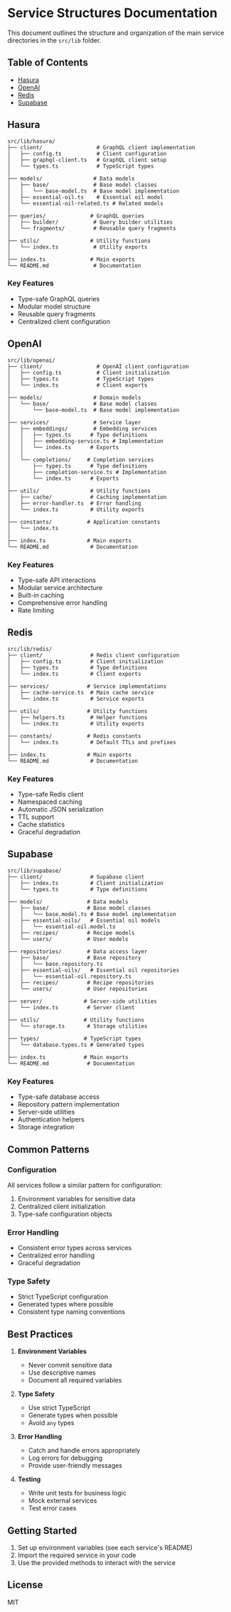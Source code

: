 # Service Structures Documentation

This document outlines the structure and organization of the main service directories in the `src/lib` folder.

## Table of Contents

- [Hasura](#hasura)
- [OpenAI](#openai)
- [Redis](#redis)
- [Supabase](#supabase)

## Hasura

```
src/lib/hasura/
├── client/                 # GraphQL client implementation
│   ├── config.ts           # Client configuration
│   ├── graphql-client.ts   # GraphQL client setup
│   └── types.ts            # TypeScript types
│
├── models/                # Data models
│   ├── base/              # Base model classes
│   │   └── base-model.ts  # Base model implementation
│   ├── essential-oil.ts    # Essential oil model
│   └── essential-oil-related.ts # Related models
│
├── queries/              # GraphQL queries
│   ├── builder/           # Query builder utilities
│   └── fragments/         # Reusable query fragments
│
├── utils/                # Utility functions
│   └── index.ts           # Utility exports
│
├── index.ts              # Main exports
└── README.md              # Documentation
```

### Key Features
- Type-safe GraphQL queries
- Modular model structure
- Reusable query fragments
- Centralized client configuration

## OpenAI

```
src/lib/openai/
├── client/                 # OpenAI client configuration
│   ├── config.ts           # Client initialization
│   ├── types.ts            # TypeScript types
│   └── index.ts            # Client exports
│
├── models/                # Domain models
│   └── base/              # Base model classes
│       └── base-model.ts  # Base model implementation
│
├── services/              # Service layer
│   ├── embeddings/        # Embedding services
│   │   ├── types.ts      # Type definitions
│   │   ├── embedding-service.ts # Implementation
│   │   └── index.ts      # Exports
│   │
│   └── completions/     # Completion services
│       ├── types.ts      # Type definitions
│       ├── completion-service.ts # Implementation
│       └── index.ts      # Exports
│
├── utils/                # Utility functions
│   ├── cache/            # Caching implementation
│   ├── error-handler.ts  # Error handling
│   └── index.ts          # Utility exports
│
├── constants/           # Application constants
│   └── index.ts
│
├── index.ts             # Main exports
└── README.md             # Documentation
```

### Key Features
- Type-safe API interactions
- Modular service architecture
- Built-in caching
- Comprehensive error handling
- Rate limiting

## Redis

```
src/lib/redis/
├── client/               # Redis client configuration
│   ├── config.ts         # Client initialization
│   ├── types.ts          # Type definitions
│   └── index.ts          # Client exports
│
├── services/            # Service implementations
│   ├── cache-service.ts  # Main cache service
│   └── index.ts          # Service exports
│
├── utils/               # Utility functions
│   ├── helpers.ts        # Helper functions
│   └── index.ts          # Utility exports
│
├── constants/           # Redis constants
│   └── index.ts          # Default TTLs and prefixes
│
├── index.ts             # Main exports
└── README.md             # Documentation
```

### Key Features
- Type-safe Redis client
- Namespaced caching
- Automatic JSON serialization
- TTL support
- Cache statistics
- Graceful degradation

## Supabase

```
src/lib/supabase/
├── client/               # Supabase client
│   ├── index.ts          # Client initialization
│   └── types.ts          # Type definitions
│
├── models/              # Data models
│   ├── base/            # Base model classes
│   │   └── base.model.ts # Base model implementation
│   ├── essential-oils/   # Essential oil models
│   │   └── essential-oil.model.ts
│   ├── recipes/         # Recipe models
│   └── users/           # User models
│
├── repositories/        # Data access layer
│   ├── base/            # Base repository
│   │   └── base.repository.ts
│   ├── essential-oils/   # Essential oil repositories
│   │   └── essential-oil.repository.ts
│   ├── recipes/         # Recipe repositories
│   └── users/           # User repositories
│
├── server/             # Server-side utilities
│   └── index.ts         # Server client
│
├── utils/              # Utility functions
│   └── storage.ts       # Storage utilities
│
├── types/              # TypeScript types
│   └── database.types.ts # Generated types
│
├── index.ts            # Main exports
└── README.md            # Documentation
```

### Key Features
- Type-safe database access
- Repository pattern implementation
- Server-side utilities
- Authentication helpers
- Storage integration

## Common Patterns

### Configuration
All services follow a similar pattern for configuration:
1. Environment variables for sensitive data
2. Centralized client initialization
3. Type-safe configuration objects

### Error Handling
- Consistent error types across services
- Centralized error handling
- Graceful degradation

### Type Safety
- Strict TypeScript configuration
- Generated types where possible
- Consistent type naming conventions

## Best Practices

1. **Environment Variables**
   - Never commit sensitive data
   - Use descriptive names
   - Document all required variables

2. **Type Safety**
   - Use strict TypeScript
   - Generate types when possible
   - Avoid `any` types

3. **Error Handling**
   - Catch and handle errors appropriately
   - Log errors for debugging
   - Provide user-friendly messages

4. **Testing**
   - Write unit tests for business logic
   - Mock external services
   - Test error cases

## Getting Started

1. Set up environment variables (see each service's README)
2. Import the required service in your code
3. Use the provided methods to interact with the service

## License

MIT
